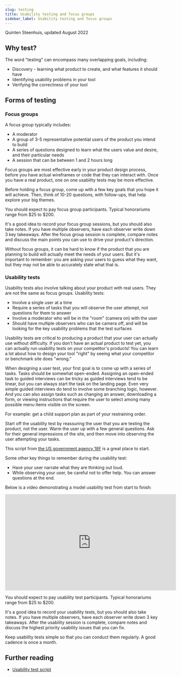 ```yaml
---
slug: testing
title: Usability testing and focus groups
sidebar_label: Usability testing and focus groups 
---
```


Quinten Steenhuis, updated August 2022

## Why test?

The word "testing" can encompass many overlapping goals, including:

* Discovery - learning what product to create, and what features it should have
* Identifying usability problems in your tool
* Verifying the correctness of your tool

## Forms of testing

### Focus groups

A focus group typically includes:

- A moderator
- A group of 3-5 representative potential users of the product you intend to
  build
- A series of questions designed to learn what the users value and desire, and
  their particular needs
- A session that can be between 1 and 2 hours long

Focus groups are most effective early in your product design process, before you
have actual wireframes or code that they can interact with. Once you have a real
product, one on one usability tests may be more effective.

Before holding a focus group, come up with a few key goals that you hope it will
achieve. Then, think of 10-20 questions, with follow-ups, that help explore your
big themes.

You should expect to pay focus group participants. Typical honorariums range
from $25 to $200.

It's a good idea to record your focus group sessions, but you should also take
notes. If you have multiple observers, have each observer write down 3 key
takeaways. After the focus group session is complete, compare notes and discuss
the main points you can use to drive your product's direction.

Without focus groups, it can be hard to know if the product that you are
planning to build will actually meet the needs of your users. But it's important
to remember: you are asking your users to guess what they want, but they may not
be able to accurately state what that is.

### Usability tests

Usability tests also involve talking about your product with real users. They
are not the same as focus groups. Usability tests:

- Involve a single user at a time
- Require a series of tasks that you will observe the user attempt, not
  questions for them to answer
- Involve a moderator who will be in the "room" (camera on) with the user
- Should have multiple observers who can be camera off, and will be looking for
  the key usability problems that the test surfaces

Usability tests are critical to producing a product that your user can actually
use without difficulty. If you don't have an actual product to test yet, you can
actually run usability tests on your competitor's products! You can learn a lot
about how to design your tool "right" by seeing what your competitor or
benchmark site does "wrong."

When designing a user test, your first goal is to come up with a series of
tasks. Tasks should be somewhat open-ended. Assigning an open-ended task to
guided interviews can be tricky as guided interviews tend to be linear, but you
can always start the task on the landing page. Even very simple guided
interviews do tend to involve some branching logic, however. And you can also
assign tasks such as changing an answer, downloading a form, or viewing
instructions that require the user to select among many possible menu items
visible on the screen.

For example: get a child support plan as part of your restraining order.

Start off the usability test by reassuring the user that you are testing the
product, not the user. Warm the user up with a few general questions. Ask for
their general impressions of the site, and then move into observing the user
attempting your tasks.

This script from [the US government agency
18F](https://methods.18f.gov/usability-test-script/) is a great place to start.

Some other key things to remember during the usability test:

- Have your user narrate what they are thinking out loud.
- While observing your user, be careful not to offer help. You can answer
  questions at the end.

Below is a video demonstrating a model usability test from start to finish:

<iframe width="560" height="315" src="https://www.youtube-nocookie.com/embed/1UCDUOB_aS8" title="YouTube video player" frameborder="0" allow="accelerometer; autoplay; clipboard-write; encrypted-media; gyroscope; picture-in-picture" allowfullscreen></iframe>

You should expect to pay usability test participants. Typical honorariums range
from $25 to $200.

It's a good idea to record your usability tests, but you should also take notes.
If you have multiple observers, have each observer write down 3 key takeaways.
After the usability session is complete, compare notes and discuss the highest
priority usability issues that you can fix.

Keep usability tests simple so that you can conduct them regularly. A good
cadence is once a month.

## Further reading

* [Usability test script](https://methods.18f.gov/usability-test-script/)